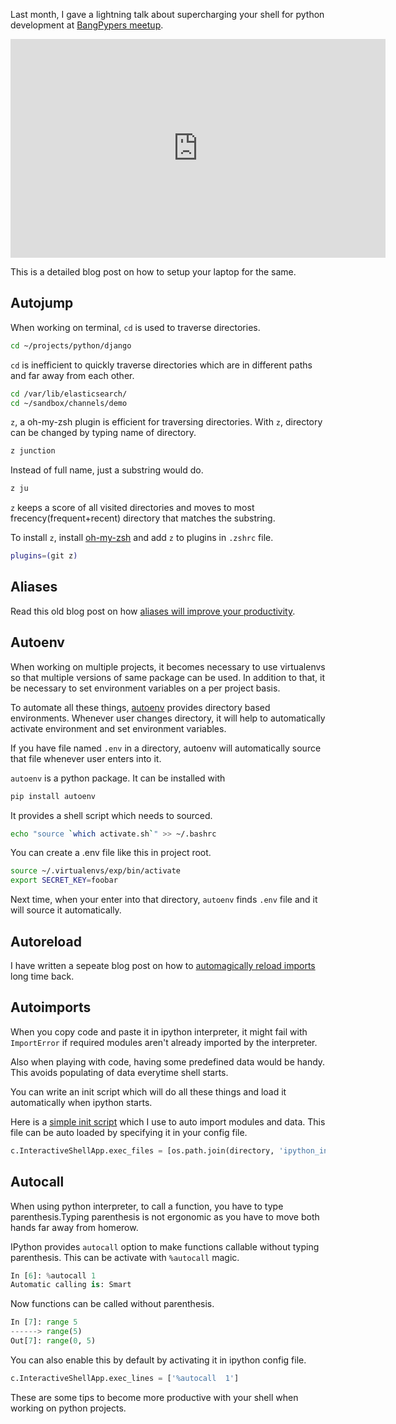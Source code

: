 <!--
.. title: Super Charge Your Shell For Python Development
.. slug: super-charge-your-shell-for-python-development
.. date: 2017-03-26 02:40:31 UTC
.. tags: python, automation, shell
.. category: python
.. link:
.. description: Shell tips and tricks for python & django developers to save your time.
.. type: text
-->

Last month, I gave a lightning talk about supercharging your shell for python development at [BangPypers meetup](http://www.meetup.com/BangPypers/).

<iframe width="600" height="350" src="https://www.youtube.com/embed/lvmJ0tWCjFA" frameborder="0" allowfullscreen></iframe>

This is a detailed blog post on how to setup your laptop for the same.


## Autojump

When working on terminal, `cd` is used to traverse directories.

```sh
cd ~/projects/python/django
```

`cd` is inefficient to quickly traverse directories which are in different paths and far away from each other.

```sh
cd /var/lib/elasticsearch/
cd ~/sandbox/channels/demo
```

`z`, a oh-my-zsh plugin is efficient for traversing directories. With `z`, directory can be changed by typing name of directory.

```sh
z junction
```

Instead of full name, just a substring would do.

```sh
z ju
```

`z` keeps a score of all visited directories and moves to most frecency(frequent+recent) directory that matches the substring.

To install `z`, install [oh-my-zsh](/2015/03/install-oh-my-zsh-on-ubuntu.html) and add `z` to plugins in `.zshrc` file.

```sh
plugins=(git z)
```

## Aliases

Read this old blog post on how [aliases will improve your productivity](/2014/10/useful-shell-aliases-for-python-and.html).


## Autoenv

When working on multiple projects, it becomes necessary to use virtualenvs so that multiple versions of same package can be used. In addition to that, it be necessary to set environment variables on a per project basis.

To automate all these things, [autoenv](https://pypi.python.org/pypi/autoenv/) provides directory based environments. Whenever user changes directory, it will help to automatically activate environment and set environment variables.

If you have file named `.env` in a directory, autoenv will automatically source that file whenever user enters into it.

`autoenv` is a python package. It can be installed with

```sh
pip install autoenv
```

It provides a shell script which needs to sourced.

```sh
echo "source `which activate.sh`" >> ~/.bashrc
```

You can create a .env file like this in project root.

```sh
source ~/.virtualenvs/exp/bin/activate
export SECRET_KEY=foobar
```

Next time, when your enter into that directory, `autoenv` finds `.env` file and it will source it automatically.


## Autoreload

I have written a sepeate blog post on how to [automagically reload imports](/2014/11/python-automagically-reload-imports-in.html) long time back.


## Autoimports

When you copy code and paste it in ipython interpreter, it might fail with `ImportError` if required modules aren't already imported by the interpreter.

Also when playing with code, having some predefined data would be handy. This avoids populating of data everytime shell starts.

You can write an init script which will do all these things and load it automatically when ipython starts.

Here is a [simple init script](https://github.com/ChillarAnand/01/blob/master/python/ipython_config.py) which I use to auto import modules and data. This file can be auto loaded by specifying it in your config file.

```py
c.InteractiveShellApp.exec_files = [os.path.join(directory, 'ipython_init.py')]
```

## Autocall

When using python interpreter, to call a function, you have to type parenthesis.Typing parenthesis is not ergonomic as you have to move both hands far away from homerow.

IPython provides `autocall` option to make functions callable without typing parenthesis. This can be activate with `%autocall` magic.

```py
In [6]: %autocall 1
Automatic calling is: Smart
```

Now functions can be called without parenthesis.

```py
In [7]: range 5
------> range(5)
Out[7]: range(0, 5)
```

You can also enable this by default by activating it in ipython config file.

```py
c.InteractiveShellApp.exec_lines = ['%autocall	1']
```

These are some tips to become more productive with your shell when working on python projects.
